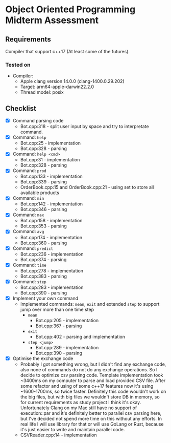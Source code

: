 # Object Oriented Programming Midterm Assessment

## Requirements

Compiler that support c++17 (At least some of the futures).

### Tested on

- Compiler:
    - Apple clang version 14.0.0 (clang-1400.0.29.202)
    - Target: arm64-apple-darwin22.2.0
    - Thread model: posix

## Checklist

- [x] Command parsing code
    - Bot.cpp:318 - split user input by space and try to interpretate command.
- [x] Command: `help`
    - Bot.cpp:25 - implementation
    - Bot.cpp:328 - parsing
- [x] Command: `help <cmd>`
    - Bot.cpp:31 - implementation
    - Bot.cpp:328 - parsing
- [x] Command: `prod`
    - Bot.cpp:133 - implementation
    - Bot.cpp:339 - parsing
    - OrderBook.cpp:15 and OrderBook.cpp:21 - using set to store all available products
- [x] Command: `min`
    - Bot.cpp:142 - implementation
    - Bot.cpp:346 - parsing
- [x] Command: `max`
    - Bot.cpp:158 - implementation
    - Bot.cpp:353 - parsing
- [x] Command: `avg`
    - Bot.cpp:174 - implementation
    - Bot.cpp:360 - parsing
- [x] Command: `predict`
    - Bot.cpp:236 - implementation
    - Bot.cpp:374 - parsing
- [x] Command: `time`
    - Bot.cpp:278 - implementation
    - Bot.cpp:383 - parsing
- [x] Command: `step`
    - Bot.cpp:283 - implementation
    - Bot.cpp:390 - parsing
- [x] Implement your own command
    - Implemented commands: `mean`, `exit` and extended `step` to support jump over more than one time step
        - `mean`
            - Bot.cpp:205 - implementation
            - Bot.cpp:367 - parsing
        - `exit`
            - Bot.cpp:402 - parsing and implementation
        - `step <jump>`
            - Bot.cpp:289 - implementation
            - Bot.cpp:390 - parsing
- [x] Optimise the exchange code
    - Probably I got something wrong, but I didn't find any exchange code, also none of commands do not do any exchange
      operations. So I decide to optimize csv parsing code. Template implementation took ~3400ms on my computer to parse
      and load provided CSV file. After some refactor and using of some c++17 features now it's using ~1600-1700ms, so
      twice faster. Definitely this code wouldn't work on the big files, but with big files we wouldn't store DB in
      memory, so for current requirements as study project I think it's okay. Unfortunately Clang on my Mac still have
      no support of execution::par and it's definitely better to parallel csv parsing here, but I've decided not spend
      more time on this without any efforts. In real life I will use library for that or will use GoLang or Rust,
      because it's just easier to write and maintain parallel code.
    - CSVReader.cpp:14 - implementation
